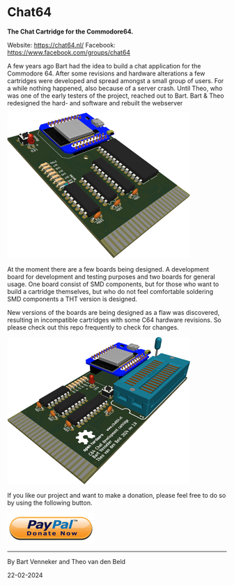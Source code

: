# Chat64

**The Chat Cartridge for the Commodore64.**

Website: https://chat64.nl/
Facebook: https://www.facebook.com/groups/chat64

A few years ago Bart had the idea to build a chat application for the Commodore 64.
After some revisions and hardware alterations a few cartridges were developed and spread amongst a small group of users. For a while nothing happened, also because of a server crash. Until Theo, who was one of the early testers of the project, reached out to Bart. Bart & Theo redesigned the hard- and software and rebuilt the webserver 

![DevBoard](/Artwork/thtrev2.png)

At the moment there are a few boards being designed. A development board for development and testing purposes and two boards for general usage. One board consist of SMD components, but for those who want to build a cartridge themselves, but who do not feel comfortable soldering SMD components a THT version is designed.

New versions of the boards are being designed as a flaw was discovered, resulting in incompatible cartridges with some C64 hardware revisions. So please check out this repo frequently to check for changes.

![DevBoard](/Artwork/devrev28.png)

If you like our project and want to make a donation, please feel free to do so by using the following button.

[![Donate](/Artwork/paypal_donate.png)](https://www.paypal.com/donate?token=sVUJWUozTAJGfD-OZDfTi14UW3HNgyHZ6DoBVbhWsuBZs75e19n5owaXz7q3mEBnWwirD8HhmM4M91Ft)


---


By Bart Venneker and Theo van den Beld


22-02-2024
